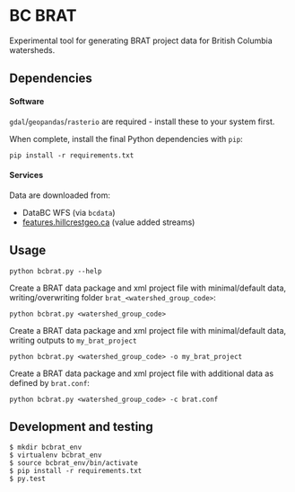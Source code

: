 # BC BRAT

Experimental tool for generating BRAT project data for British Columbia watersheds.

	
## Dependencies

#### Software

`gdal`/`geopandas`/`rasterio` are required - install these to your system first. 

When complete, install the final Python dependencies with `pip`:

	pip install -r requirements.txt


#### Services

Data are downloaded from:

- DataBC WFS (via `bcdata`)
- [features.hillcrestgeo.ca](https://features.hillcrestgeo.ca/fwa/index.html) (value added streams)


## Usage

	python bcbrat.py --help


Create a BRAT data package and xml project file with minimal/default data, writing/overwriting folder `brat_<watershed_group_code>`:

	python bcbrat.py <watershed_group_code> 

Create a BRAT data package and xml project file with minimal/default data, writing outputs to `my_brat_project`

	python bcbrat.py <watershed_group_code> -o my_brat_project

Create a BRAT data package and xml project file with additional data as defined by `brat.conf`:

	python bcbrat.py <watershed_group_code> -c brat.conf


## Development and testing

	$ mkdir bcbrat_env
	$ virtualenv bcbrat_env
	$ source bcbrat_env/bin/activate
	$ pip install -r requirements.txt
	$ py.test
